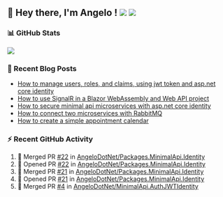 ## 👋 Hey there, I'm Angelo ! ![](https://img.shields.io/badge/Intel-Core_i5_12th-0071C5?style=for-the-badge&logo=intel&logoColor=white) <a href="https://www.buymeacoffee.com/angelodotnet" target="_blank"><img src="https://img.shields.io/badge/Buy%20Me%20A%20Coffee-FFDD00.svg?style=for-the-badge&logo=Buy-Me-A-Coffee&logoColor=black"></a>

### 📊 GitHub Stats
![](http://github-profile-summary-cards.vercel.app/api/cards/profile-details?username=angelodotnet&theme=darcula)
<!--![](http://github-profile-summary-cards.vercel.app/api/cards/repos-per-language?username=angelodotnet&theme=dracula)
![](http://github-profile-summary-cards.vercel.app/api/cards/most-commit-language?username=angelodotnet&theme=dracula)
![](http://github-profile-summary-cards.vercel.app/api/cards/stats?username=angelodotnet&theme=dracula)
![](http://github-profile-summary-cards.vercel.app/api/cards/productive-time?username=angelodotnet&theme=dracula&utcOffset=8)-->

### 📝 Recent Blog Posts
<!-- BLOG-POST-LIST:START -->
- [How to manage users, roles, and claims, using jwt token and asp.net core identity](https://dev.to/angelodotnet/how-to-manage-roles-permissions-and-more-using-jwt-token-and-aspnet-core-identity-11k0)
- [How to use SignalR in a Blazor WebAssembly and Web API project](https://dev.to/angelodotnet/how-to-use-signalr-in-a-blazor-webassembly-and-web-api-project-27cp)
- [How to secure minimal api microservices with asp.net core identity](https://dev.to/angelodotnet/how-to-secure-minimal-api-microservices-with-aspnet-core-identity-2o68)
- [How to connect two microservices with RabbitMQ](https://dev.to/angelodotnet/example-of-microservice-communication-with-rabbitmq-3b2f)
- [How to create a simple appointment calendar](https://dev.to/angelodotnet/example-to-create-a-appointment-calendar-477n)
<!-- BLOG-POST-LIST:END -->

### ⚡ Recent GitHub Activity

  <!--START_SECTION:activity-->
1. 🎉 Merged PR [#22](https://github.com/AngeloDotNet/Packages.MinimalApi.Identity/pull/22) in [AngeloDotNet/Packages.MinimalApi.Identity](https://github.com/AngeloDotNet/Packages.MinimalApi.Identity)
2. 💪 Opened PR [#22](https://github.com/AngeloDotNet/Packages.MinimalApi.Identity/pull/22) in [AngeloDotNet/Packages.MinimalApi.Identity](https://github.com/AngeloDotNet/Packages.MinimalApi.Identity)
3. 🎉 Merged PR [#21](https://github.com/AngeloDotNet/Packages.MinimalApi.Identity/pull/21) in [AngeloDotNet/Packages.MinimalApi.Identity](https://github.com/AngeloDotNet/Packages.MinimalApi.Identity)
4. 💪 Opened PR [#21](https://github.com/AngeloDotNet/Packages.MinimalApi.Identity/pull/21) in [AngeloDotNet/Packages.MinimalApi.Identity](https://github.com/AngeloDotNet/Packages.MinimalApi.Identity)
5. 🎉 Merged PR [#4](https://github.com/AngeloDotNet/MinimalApi.AuthJWTIdentity/pull/4) in [AngeloDotNet/MinimalApi.AuthJWTIdentity](https://github.com/AngeloDotNet/MinimalApi.AuthJWTIdentity)
<!--END_SECTION:activity-->
